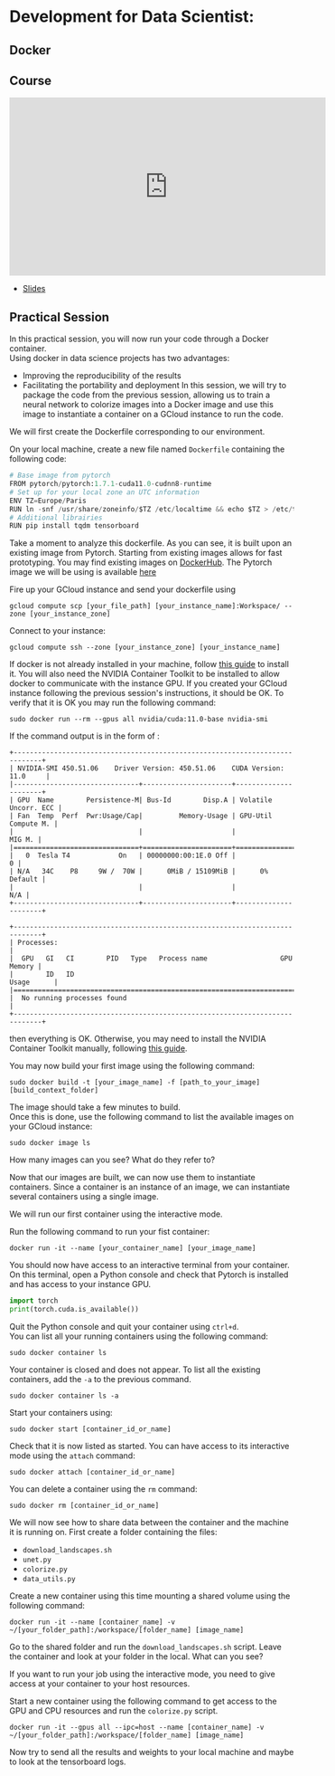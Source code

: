# Development for Data Scientist:
## Docker 

## Course
<iframe width="560" height="315" src="https://www.youtube.com/embed/loMf5bFyzY4" title="YouTube video player" frameborder="0" allow="accelerometer; autoplay; clipboard-write; encrypted-media; gyroscope; picture-in-picture" allowfullscreen></iframe>

*   [Slides](slides/Code_Development_Docker.pdf)
<!-- *   [Practical session](https://github.com/wikistat/AI-Frameworks/blob/master/CodeDevelopment/TP.pdf) -->

## Practical Session

In this practical session, you will now run your code through a Docker container.  
Using docker in data science projects has two advantages:
*   Improving the reproducibility of the results  
*   Facilitating the portability and deployment
In this session, we will try to package the code from the previous session, allowing us to train a neural network to colorize images into a Docker image and use this image to instantiate a container on a GCloud instance to run the code.

We will first create the Dockerfile corresponding to our environment.  

On your local machine, create a new file named `Dockerfile` containing the following code:
```python
# Base image from pytorch
FROM pytorch/pytorch:1.7.1-cuda11.0-cudnn8-runtime
# Set up for your local zone an UTC information
ENV TZ=Europe/Paris
RUN ln -snf /usr/share/zoneinfo/$TZ /etc/localtime && echo $TZ > /etc/timezone
# Additional librairies
RUN pip install tqdm tensorboard
```

Take a moment to analyze this dockerfile.
As you can see, it is built upon an existing image from Pytorch.
Starting from existing images allows for fast prototyping. You may find existing images on [DockerHub](https://hub.docker.com/). The Pytorch image we will be using is available [here](https://hub.docker.com/r/pytorch/pytorch)


Fire up your GCloud instance and send your dockerfile using 
```console
gcloud compute scp [your_file_path] [your_instance_name]:Workspace/ --zone [your_instance_zone]
```

Connect to your instance:
```console
gcloud compute ssh --zone [your_instance_zone] [your_instance_name]
```

If docker is not already installed in your machine, follow [this guide](https://docs.docker.com/engine/install/) to install it.
You will also need the NVIDIA Container Toolkit to be installed to allow docker to communicate with the instance GPU.
If you created your GCloud instance following the previous session's instructions, it should be OK.
To verify that it is OK you may run the following command:

```console
sudo docker run --rm --gpus all nvidia/cuda:11.0-base nvidia-smi
```
If the command output is in the form of :
```console
+-----------------------------------------------------------------------------+
| NVIDIA-SMI 450.51.06    Driver Version: 450.51.06    CUDA Version: 11.0     |
|-------------------------------+----------------------+----------------------+
| GPU  Name        Persistence-M| Bus-Id        Disp.A | Volatile Uncorr. ECC |
| Fan  Temp  Perf  Pwr:Usage/Cap|         Memory-Usage | GPU-Util  Compute M. |
|                               |                      |               MIG M. |
|===============================+======================+======================|
|   0  Tesla T4            On   | 00000000:00:1E.0 Off |                    0 |
| N/A   34C    P8     9W /  70W |      0MiB / 15109MiB |      0%      Default |
|                               |                      |                  N/A |
+-------------------------------+----------------------+----------------------+

+-----------------------------------------------------------------------------+
| Processes:                                                                  |
|  GPU   GI   CI        PID   Type   Process name                  GPU Memory |
|        ID   ID                                                   Usage      |
|=============================================================================|
|  No running processes found                                                 |
+-----------------------------------------------------------------------------+
```
then everything is OK. Otherwise, you may need to install the NVIDIA Container Toolkit manually, following [this guide](https://docs.nvidia.com/datacenter/cloud-native/container-toolkit/install-guide.html#docker).

You may now build your first image using the following command:

```console
sudo docker build -t [your_image_name] -f [path_to_your_image]  [build_context_folder]
```

The image should take a few minutes to build.  
Once this is done, use the following command to list the available images on your GCloud instance:
```console
sudo docker image ls
```
How many images can you see? What do they refer to?  

Now that our images are built, we can now use them to instantiate containers.
Since a container is an instance of an image, we can instantiate several containers using a single image.

We will run our first container using the interactive mode.

Run the following command to run your fist container:
```console
docker run -it --name [your_container_name] [your_image_name]
```
You should now have access to an interactive terminal from your container.  
On this terminal, open a Python console and check that Pytorch is installed and has access to your instance GPU.
```python
import torch
print(torch.cuda.is_available())
```

Quit the Python console and quit your container using `ctrl+d`.  
You can list all your running containers using the following command:
```console
sudo docker container ls
```
Your container is closed and does not appear.
To list all the existing containers, add the ```-a``` to the previous command.
```console
sudo docker container ls -a
```

Start your containers using:
```console
sudo docker start [container_id_or_name]
```
Check that it is now listed as started.
You can have access to its interactive mode using the `attach` command:

```console
sudo docker attach [container_id_or_name]
```

You can delete a container using the `rm` command:
```console
sudo docker rm [container_id_or_name]
```

We will now see how to share data between the container and the machine it is running on.
First create a folder containing the files:
*   `download_landscapes.sh`
*   `unet.py`
*   `colorize.py`
*   `data_utils.py`

Create a new container using this time mounting a shared volume using the following command:
```console
docker run -it --name [container_name] -v ~/[your_folder_path]:/workspace/[folder_name] [image_name]
```
Go to the shared folder and run the `download_landscapes.sh` script.
Leave the container and look at your folder in the local. What can you see?

If you want to run your job using the interactive mode, you need to give access at your container to your host resources.

Start a new container using the following command to get access to the GPU and CPU resources and run the `colorize.py` script.
```console
docker run -it --gpus all --ipc=host --name [container_name] -v ~/[your_folder_path]:/workspace/[folder_name] [image_name]
```

Now try to send all the results and weights to your local machine and maybe to look at the tensorboard logs.
